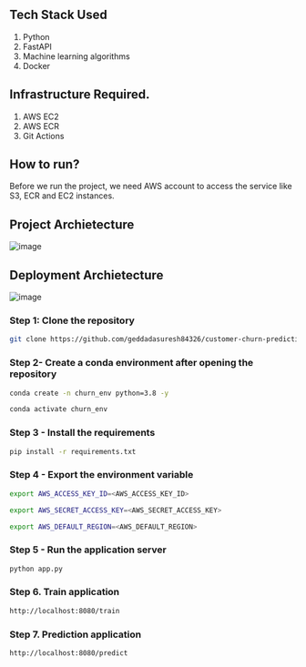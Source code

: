 ## Tech Stack Used
1. Python 
2. FastAPI 
3. Machine learning algorithms
4. Docker

## Infrastructure Required.

1. AWS EC2
2. AWS ECR
3. Git Actions

## How to run?
Before we run the project, we need AWS account to access the service like S3, ECR and EC2 instances.


## Project Archietecture
![image](https://user-images.githubusercontent.com/57321948/193536768-ae704adc-32d9-4c6c-b234-79c152f756c5.png)


## Deployment Archietecture
![image](https://user-images.githubusercontent.com/57321948/193536973-4530fe7d-5509-4609-bfd2-cd702fc82423.png)


### Step 1: Clone the repository
```bash
git clone https://github.com/geddadasuresh84326/customer-churn-prediction.git
```

### Step 2- Create a conda environment after opening the repository

```bash
conda create -n churn_env python=3.8 -y
```

```bash
conda activate churn_env
```

### Step 3 - Install the requirements
```bash
pip install -r requirements.txt
```

### Step 4 - Export the environment variable
```bash
export AWS_ACCESS_KEY_ID=<AWS_ACCESS_KEY_ID>

export AWS_SECRET_ACCESS_KEY=<AWS_SECRET_ACCESS_KEY>

export AWS_DEFAULT_REGION=<AWS_DEFAULT_REGION>

```

### Step 5 - Run the application server
```bash
python app.py
```

### Step 6. Train application
```bash
http://localhost:8080/train

```

### Step 7. Prediction application
```bash
http://localhost:8080/predict

```

